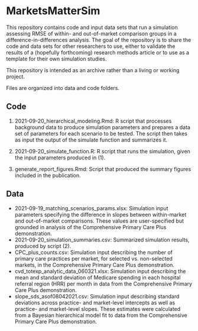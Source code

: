 # MarketsMatterSim

This repository contains code and input data sets that run a simulation assessing RMSE of within- and out-of-market comparison groups in a difference-in-differences analysis.  The goal of the repository is to share the code and data sets for other researchers to use, either to validate the results of a (hopefully forthcoming) research methods article or to use as a template for their own simulation studies.

This repository is intended as an archive rather than a living or working project.

Files are organized into data and code folders.

## Code

1. 2021-09-20_hierarchical_modeling.Rmd:  R script that processes background data to produce simulation parameters and prepares a data set of parameters for each scenario to be tested.  The script then takes as input the output of the simulate function and summarizes it.

2. 2021-09-20_simulate_function.R: R script that runs the simulation, given the input parameters produced in (1). 

3. generate_report_figures.Rmd: Script that produced the summary figures included in the publication.

## Data

* 2021-09-19_matching_scenarios_params.xlsx: Simulation input parameters specifying the difference in slopes between within-market and out-of-market comparisons.  These values are user-specified but grounded in analysis of the Comprehensive Primary Care Plus demonstration.
* 2021-09-20_simulation_summaries.csv: Summarized simulation results, produced by script (2).
* CPC_plus_counts.csv: Simulation input describing the number of primary care practices per market, for selected vs. non-selected markets, in the Comprehensive Primary Care Plus demonstration.
* cvd_totexp_analytic_data_060321.xlsx: Simulation input describing the mean and standard deviation of Medicare spending in each hospital referral region (HRR) per month in data from the Comprehensive Primary Care Plus demonstration.
* slope_sds_asof08042021.csv: Simulation input describing standard deviations across practice- and market-level intercepts as well as practice- and market-level slopes.  These estimates were calculated from a Bayesian hierarchical model fit to data from the Comprehensive Primary Care Plus demonstration.
